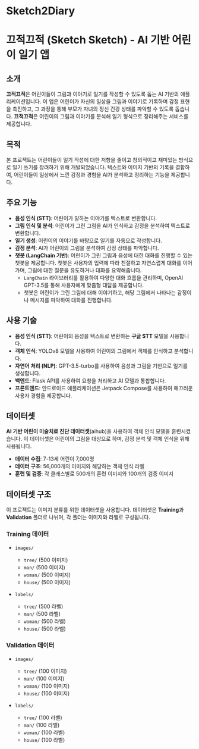 # Sketch2Diary

# 끄적끄적 (Sketch Sketch) - AI 기반 어린이 일기 앱

## 소개

**끄적끄적**은 어린이들이 그림과 이야기로 일기를 작성할 수 있도록 돕는 AI 기반의 애플리케이션입니다. 이 앱은 어린이가 자신의 일상을 그림과 이야기로 기록하며 감정 표현을 촉진하고, 그 과정을 통해 부모가 자녀의 정신 건강 상태를 파악할 수 있도록 돕습니다. **끄적끄적**은 어린이의 그림과 이야기를 분석해 일기 형식으로 정리해주는 서비스를 제공합니다.

## 목적

본 프로젝트는 어린이들이 일기 작성에 대한 저항을 줄이고 창의적이고 재미있는 방식으로 일기 쓰기를 장려하기 위해 개발되었습니다. 텍스트와 이미지 기반의 기록을 결합하여, 어린이들이 일상에서 느낀 감정과 경험을 AI가 분석하고 정리하는 기능을 제공합니다.

## 주요 기능

- **음성 인식 (STT)**: 어린이가 말하는 이야기를 텍스트로 변환합니다.
- **그림 인식 및 분석**: 어린이가 그린 그림을 AI가 인식하고 감정을 분석하여 텍스트로 변환합니다.
- **일기 생성**: 어린이의 이야기를 바탕으로 일기를 자동으로 작성합니다.
- **감정 분석**: AI가 어린이의 그림을 분석하여 감정 상태를 파악합니다.
- **챗봇 (LangChain 기반)**: 어린이가 그린 그림과 음성에 대한 대화를 진행할 수 있는 챗봇을 제공합니다. 챗봇은 사용자의 입력에 따라 친절하고 자연스럽게 대화를 이어가며, 그림에 대한 질문을 유도하거나 대화를 요약해줍니다. 
  - `LangChain` 라이브러리를 활용하여 다양한 대화 흐름을 관리하며, OpenAI GPT-3.5를 통해 사용자에게 맞춤형 대답을 제공합니다.
  - 챗봇은 어린이가 그린 그림에 대해 이야기하고, 해당 그림에서 나타나는 감정이나 메시지를 파악하여 대화를 진행합니다.

## 사용 기술

- **음성 인식 (STT)**: 어린이의 음성을 텍스트로 변환하는 **구글 STT** 모델을 사용합니다.
- **객체 인식**: YOLOv8 모델을 사용하여 어린이의 그림에서 객체를 인식하고 분석합니다.
- **자연어 처리 (NLP)**: GPT-3.5-turbo를 사용하여 음성과 그림을 기반으로 일기를 생성합니다.
- **백엔드**: Flask API를 사용하여 요청을 처리하고 AI 모델과 통합합니다.
- **프론트엔드**: 안드로이드 애플리케이션은 Jetpack Compose를 사용하여 매끄러운 사용자 경험을 제공합니다.

## 데이터셋

**AI 기반 어린이 미술치료 진단 데이터셋**(aihub)을 사용하여 객체 인식 모델을 훈련시켰습니다. 이 데이터셋은 어린이의 그림을 대상으로 하며, 감정 분석 및 객체 인식을 위해 사용됩니다.

- **데이터 수집**: 7-13세 어린이 7,000명
- **데이터 구조**: 56,000개의 이미지와 해당하는 객체 인식 라벨
- **훈련 및 검증**: 각 클래스별로 500개의 훈련 이미지와 100개의 검증 이미지

## 데이터셋 구조

이 프로젝트는 이미지 분류를 위한 데이터셋을 사용합니다. 데이터셋은 **Training**과 **Validation** 폴더로 나뉘며, 각 폴더는 이미지와 라벨로 구성됩니다.

### Training 데이터

- `images/`
  - `tree/` (500 이미지)
  - `man/` (500 이미지)
  - `woman/` (500 이미지)
  - `house/` (500 이미지)
  
- `labels/`
  - `tree/` (500 라벨)
  - `man/` (500 라벨)
  - `woman/` (500 라벨)
  - `house/` (500 라벨)

### Validation 데이터

- `images/`
  - `tree/` (100 이미지)
  - `man/` (100 이미지)
  - `woman/` (100 이미지)
  - `house/` (100 이미지)
  
- `labels/`
  - `tree/` (100 라벨)
  - `man/` (100 라벨)
  - `woman/` (100 라벨)
  - `house/` (100 라벨)
